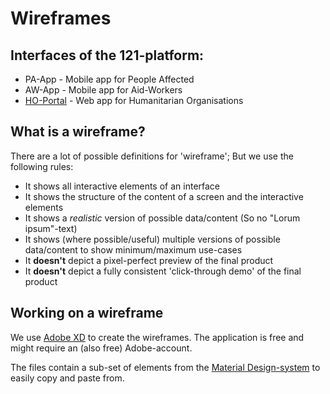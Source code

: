 Wireframes
==========

## Interfaces of the 121-platform:
- PA-App - Mobile app for People Affected
- AW-App - Mobile app for Aid-Workers
- [HO-Portal](./HO-Portal--Wireframes--v1.xd) - Web app for Humanitarian Organisations


## What is a wireframe?
There are a lot of possible definitions for 'wireframe'; But we use the following rules:

- It shows all interactive elements of an interface
- It shows the structure of the content of a screen and the interactive elements
- It shows a *realistic* version of possible data/content (So no "Lorum ipsum"-text)
- It shows (where possible/useful) multiple versions of possible data/content to show minimum/maximum use-cases
- It **doesn't** depict a pixel-perfect preview of the final product
- It **doesn't** depict a fully consistent 'click-through demo' of the final product


## Working on a wireframe
We use [Adobe XD](https://www.adobe.com/products/xd.html) to create the wireframes.
The application is free and might require an (also free) Adobe-account.

The files contain a sub-set of elements from the [Material Design-system](https://material.io/) to easily copy and paste from.

